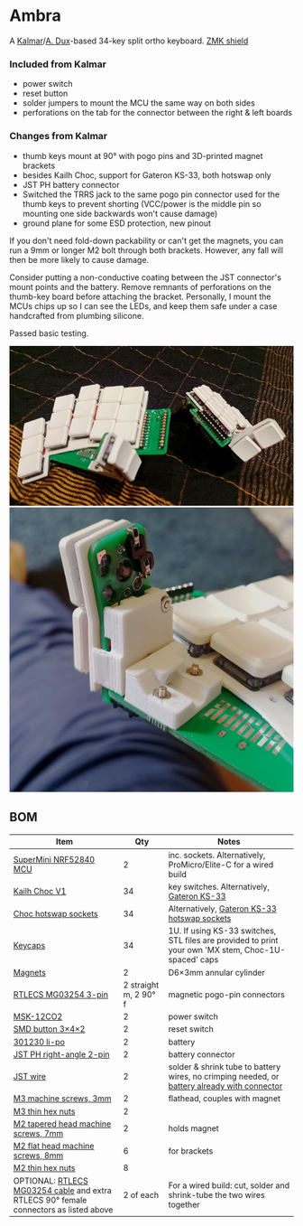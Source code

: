 # Ambra
A [Kalmar](https://github.com/aroum/kalmar)/[A. Dux](https://github.com/tapioki/cephalopoda/tree/main/Architeuthis%20dux)-based 34-key split ortho keyboard. [ZMK shield](https://github.com/stozi/zmk-keyboard-ambra)

### Included from Kalmar

- power switch
- reset button
- solder jumpers to mount the MCU the same way on both sides
- perforations on the tab for the connector between the right & left boards

### Changes from Kalmar

- thumb keys mount at 90° with pogo pins and 3D-printed magnet brackets
- besides Kailh Choc, support for Gateron KS-33, both hotswap only
- JST PH battery connector
- Switched the TRRS jack to the same pogo pin connector used for the thumb keys to prevent shorting (VCC/power is the middle pin so mounting one side backwards won't cause damage)
- ground plane for some ESD protection, new pinout

If you don't need fold-down packability or can't get the magnets, you can run a 9mm or longer M2 bolt through both brackets. However, any fall will then be more likely to cause damage.

Consider putting a non-conductive coating between the JST connector's mount points and the battery. Remove remnants of perforations on the thumb-key board before attaching the bracket. Personally, I mount the MCUs chips up so I can see the LEDs, and keep them safe under a case handcrafted from plumbing silicone.

Passed basic testing.

![Alt text](https://github.com/stozi/ambra/blob/main/prototype.jpg?raw=true)
![Alt text](https://github.com/stozi/ambra/blob/main/brackets.jpg?raw=true)

## BOM

Item     | Qty   | Notes 
----------|-------|-------
[SuperMini NRF52840 MCU](https://www.aliexpress.com/item/1005008099333183.html) | 2 | inc. sockets. Alternatively, ProMicro/Elite-C for a wired build
[Kailh Choc V1](https://a.aliexpress.com/_EGNqHgc) | 34 | key switches. Alternatively, [Gateron KS-33](https://a.aliexpress.com/_EuUuYVU)
[Choc hotswap sockets](https://a.aliexpress.com/_Eu2JK5E) | 34 | Alternatively, [Gateron KS-33 hotswap sockets](https://a.aliexpress.com/_EGlN42e)
[Keycaps](https://a.aliexpress.com/_EGNqLfE) | 34 | 1U. If using KS-33 switches, STL files are provided to print your own 'MX stem, Choc-1U-spaced' caps
[Magnets](https://a.aliexpress.com/_EGMQ442) | 2 | D6×3mm annular cylinder
[RTLECS MG03254 3-pin](https://a.aliexpress.com/_Ev5QIZa) | 2 straight m, 2 90° f | magnetic pogo-pin connectors
[MSK-12CO2](https://aliexpress.ru/item/1005001398386692.html) | 2 | power switch
[SMD button 3×4×2](https://aliexpress.ru/item/1005003812819985.html) | 2 | reset switch
[301230 li-po](https://aliexpress.ru/item/32732458079.html) | 2 | battery
[JST PH right-angle 2-pin](https://www.aliexpress.com/item/1005008131930144.html) | 2 | battery connector
[JST wire](https://www.aliexpress.com/item/1005001649158434.html) | 2 | solder & shrink tube to battery wires, no crimping needed, or [battery already with connector](https://a.aliexpress.com/_EJkhjGm) 
[M3 machine screws, 3mm](https://www.aliexpress.com/item/1005006662972635.html) | 2 | flathead, couples with magnet
[M3 thin hex nuts](https://a.aliexpress.com/_EvCkuwM) | 2 |
[M2 tapered head machine screws, 7mm](https://a.aliexpress.com/_EzeQ9lA) | 2 | holds magnet
[M2 flat head machine screws, 8mm](https://www.aliexpress.com/item/1005006662972635.html) | 6 | for brackets
[M2 thin hex nuts](https://a.aliexpress.com/_EvCkuwM) | 8 |
OPTIONAL: [RTLECS MG03254 cable](https://www.aliexpress.com/item/1005007988032729.html) and extra RTLECS 90° female connectors as listed above | 2 of each | For a wired build: cut, solder and shrink-tube the two wires together

